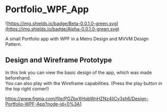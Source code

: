 # Portfolio_WPF_App
![https://img.shields.io/badge/Beta-0.0.1.0-green.svg](https://img.shields.io/badge/Alpha-0.0.1.0-green.svg)

A small Portfolio app with WPF in a Metro Design and MVVM Design Pattern.

## Design and Wireframe Prototype

In this link you can view the basic design of the app, which was made beforehand. <br/>
You can also play with the Wireframe capabilities. (Press the play button in the top right corner!)

https://www.figma.com/file/PGZbyXHqbWnHZNz4IiCv3sh6/Design-Portfolio-WPF-App?node-id=0%3A1
